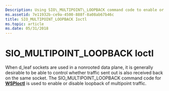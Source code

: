 ```yaml
---
Description: Using SIO\_MULTIPOINT\_LOOPBACK command code to enable or disable loopback of multipoint traffic.
ms.assetid: 7e11932b-ce9a-4500-888f-8a08ab67b46c
title: SIO_MULTIPOINT_LOOPBACK Ioctl
ms.topic: article
ms.date: 05/31/2018
---
```


# SIO\_MULTIPOINT\_LOOPBACK Ioctl

When d\_leaf sockets are used in a nonrooted data plane, it is generally desirable to be able to control whether traffic sent out is also received back on the same socket. The SIO\_MULTIPOINT\_LOOPBACK command code for [**WSPIoctl**](https://msdn.microsoft.com/en-us/library/ms742282(v=VS.85).aspx) is used to enable or disable loopback of multipoint traffic.

 

 



